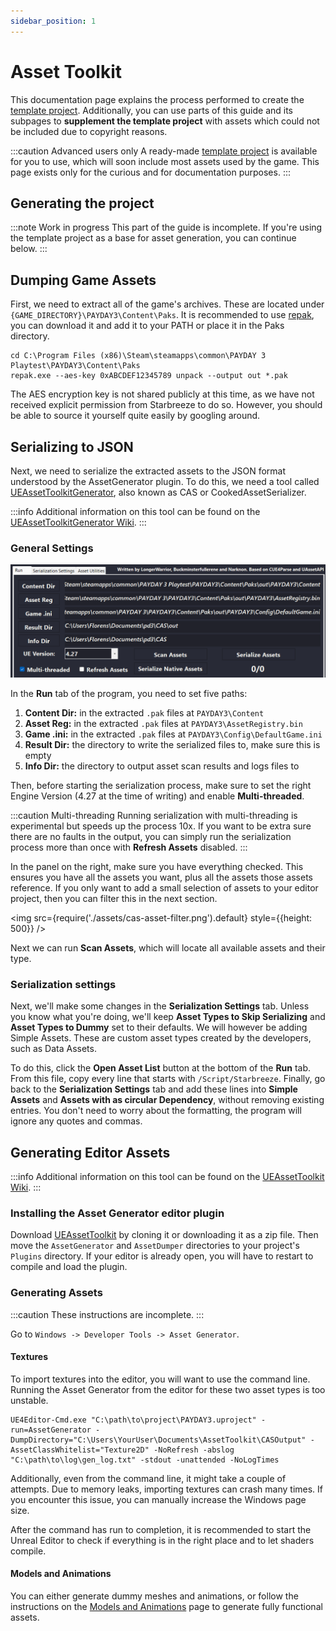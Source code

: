 ```yaml
---
sidebar_position: 1
---
```


# Asset Toolkit
This documentation page explains the process
performed to create the [template project](https://github.com/MoolahModding/MoolahProject).
Additionally, you can use parts of this guide and its subpages
to **supplement the template project** with assets which could not be included due to copyright reasons.

:::caution Advanced users only
A ready-made [template project](https://github.com/MoolahModding/MoolahProject) is available for you to use,
which will soon include most assets used by the game.
This page exists only for the curious and for documentation purposes.
:::

## Generating the project
<!-- guide on generating headers and uproject -->
:::note Work in progress
This part of the guide is incomplete.
If you're using the template project as a base for asset generation, you can continue below.
:::

## Dumping Game Assets 
First, we need to extract all of the game's archives.
These are located under `{GAME_DIRECTORY}\PAYDAY3\Content\Paks`.
It is recommended to use [repak](https://github.com/trumank/repak),
you can download it and add it to your PATH or place it in the Paks directory.

```shell
cd C:\Program Files (x86)\Steam\steamapps\common\PAYDAY 3 Playtest\PAYDAY3\Content\Paks
repak.exe --aes-key 0xABCDEF12345789 unpack --output out *.pak
```

The AES encryption key is not shared publicly at this time,
as we have not received explicit permission from Starbreeze to do so.
However, you should be able to source it yourself quite easily by googling around.

## Serializing to JSON
Next, we need to serialize the extracted assets to the JSON format understood by the AssetGenerator plugin.
To do this, we need a tool called [UEAssetToolkitGenerator](https://github.com/LongerWarrior/UEAssetToolkitGenerator),
also known as CAS or CookedAssetSerializer.

:::info
Additional information on this tool can be found on the [UEAssetToolkitGenerator Wiki](https://github.com/LongerWarrior/UEAssetToolkitGenerator/wiki).
:::

### General Settings

![Cooked Asset Serializer main settings](assets/cas-main-settings.png)

In the **Run** tab of the program, you need to set five paths:
1. **Content Dir:** in the extracted `.pak` files at `PAYDAY3\Content`
2. **Asset Reg:** in the extracted `.pak` files at `PAYDAY3\AssetRegistry.bin`
3. **Game .ini:** in the extracted `.pak` files at `PAYDAY3\Config\DefaultGame.ini`
4. **Result Dir:** the directory to write the serialized files to, make sure this is empty
5. **Info Dir:** the directory to output asset scan results and logs files to

Then, before starting the serialization process,
make sure to set the right Engine Version (4.27 at the time of writing)
and enable **Multi-threaded**.

:::caution Multi-threading
Running serialization with multi-threading is experimental but speeds up the process 10x.
If you want to be extra sure there are no faults in the output,
you can simply run the serialization process more than once with **Refresh Assets** disabled.
:::

In the panel on the right, make sure you have everything checked.
This ensures you have all the assets you want, plus all the assets those assets reference.
If you only want to add a small selection of assets to your editor project,
then you can filter this in the next section.

<img src={require('./assets/cas-asset-filter.png').default} style={{height: 500}} />

Next we can run **Scan Assets**, which will locate all available assets and their type.

### Serialization settings
Next, we'll make some changes in the **Serialization Settings** tab.
Unless you know what you're doing,
we'll keep **Asset Types to Skip Serializing** and **Asset Types to Dummy** set to their defaults.
We will however be adding Simple Assets.
These are custom asset types created by the developers, such as Data Assets.

To do this, click the **Open Asset List** button at the bottom of the **Run** tab.
From this file, copy every line that starts with `/Script/Starbreeze`.
Finally, go back to the **Serialization Settings** tab and
add these lines into **Simple Assets** and **Assets with as circular Dependency**, without removing existing entries.
You don't need to worry about the formatting, the program will ignore any quotes and commas.

## Generating Editor Assets
:::info
Additional information on this tool can be found on the [UEAssetToolkit Wiki](https://github.com/LongerWarrior/UEAssetToolkitGenerator/wiki).
:::

### Installing the Asset Generator editor plugin
Download [UEAssetToolkit](https://github.com/Buckminsterfullerene02/UEAssetToolkit-Fixes)
by cloning it or downloading it as a zip file.
Then move the `AssetGenerator` and `AssetDumper` directories to your project's `Plugins` directory.
If your editor is already open, you will have to restart to compile and load the plugin.

### Generating Assets
:::caution
These instructions are incomplete.
:::

Go to `Windows -> Developer Tools -> Asset Generator`.

#### Textures
To import textures into the editor, you will want to use the command line.
Running the Asset Generator from the editor for these two asset types is too unstable.

```shell
UE4Editor-Cmd.exe "C:\path\to\project\PAYDAY3.uproject" -run=AssetGenerator -DumpDirectory="C:\Users\YourUser\Documents\AssetToolkit\CASOutput" -AssetClassWhitelist="Texture2D" -NoRefresh -abslog "C:\path\to\log\gen_log.txt" -stdout -unattended -NoLogTimes
```

Additionally, even from the command line, it might take a couple of attempts.
Due to memory leaks, importing textures can crash many times.
If you encounter this issue, you can manually increase the Windows page size.

After the command has run to completion, it is recommended to start the Unreal Editor
to check if everything is in the right place and to let shaders compile.

#### Models and Animations
You can either generate dummy meshes and animations,
or follow the instructions on the [Models and Animations](models) page
to generate fully functional assets.
